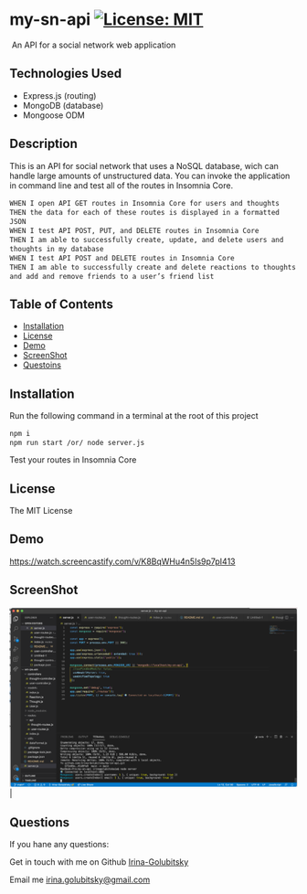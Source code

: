 # my-sn-api [![License: MIT](https://img.shields.io/badge/License-MIT-yellow.svg)](https://opensource.org/licenses/MIT)
​
An API for a social network web application
​
## Technologies Used

* Express.js (routing)
* MongoDB (database)
* Mongoose ODM

## Description 

 This is an API for social network that uses a NoSQL database, wich can handle large amounts of unstructured data. You can invoke the application in command line and test all of the routes in Insomnia Core.


```
WHEN I open API GET routes in Insomnia Core for users and thoughts
THEN the data for each of these routes is displayed in a formatted JSON
WHEN I test API POST, PUT, and DELETE routes in Insomnia Core
THEN I am able to successfully create, update, and delete users and thoughts in my database
WHEN I test API POST and DELETE routes in Insomnia Core
THEN I am able to successfully create and delete reactions to thoughts and add and remove friends to a user’s friend list
```
## Table of Contents 
- [Installation](#installation)
- [License](#license)
- [Demo](#demo)
- [ScreenShot](#screenshot)
- [Questoins](#questions)

## Installation
Run the following command in a terminal at the root of this project
``` 
npm i
npm run start /or/ node server.js
```
Test your routes in Insomnia Core


## License 
  
  The MIT License

## Demo

https://watch.screencastify.com/v/K8BqWHu4n5Is9p7pI413

## ScreenShot
  
   ![alt text](screenShot.png)|  
   
## Questions
If you hane any questions:
  
  Get in touch with me on Github [Irina-Golubitsky](https://github.com/Irina-Golubitsky)
  
  Email me irina.golubitsky@gmail.com
